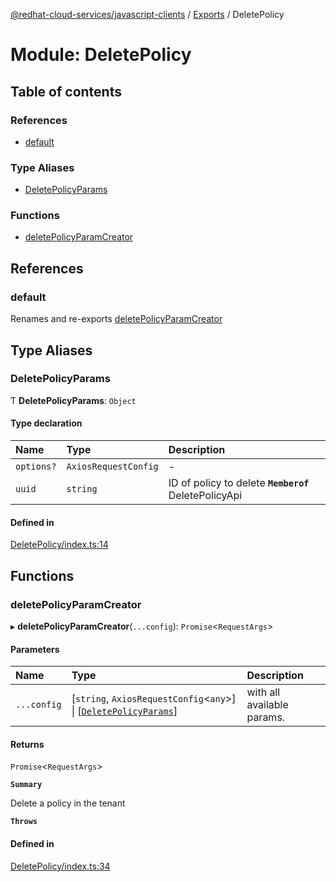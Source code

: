 [@redhat-cloud-services/javascript-clients](../README.md) / [Exports](../modules.md) / DeletePolicy

# Module: DeletePolicy

## Table of contents

### References

- [default](DeletePolicy.md#default)

### Type Aliases

- [DeletePolicyParams](DeletePolicy.md#deletepolicyparams)

### Functions

- [deletePolicyParamCreator](DeletePolicy.md#deletepolicyparamcreator)

## References

### default

Renames and re-exports [deletePolicyParamCreator](DeletePolicy.md#deletepolicyparamcreator)

## Type Aliases

### DeletePolicyParams

Ƭ **DeletePolicyParams**: `Object`

#### Type declaration

| Name | Type | Description |
| :------ | :------ | :------ |
| `options?` | `AxiosRequestConfig` | - |
| `uuid` | `string` | ID of policy to delete **`Memberof`** DeletePolicyApi |

#### Defined in

[DeletePolicy/index.ts:14](https://github.com/RedHatInsights/javascript-clients/blob/main/packages/rbac/DeletePolicy/index.ts#L14)

## Functions

### deletePolicyParamCreator

▸ **deletePolicyParamCreator**(`...config`): `Promise`\<`RequestArgs`\>

#### Parameters

| Name | Type | Description |
| :------ | :------ | :------ |
| `...config` | [`string`, `AxiosRequestConfig`\<`any`\>] \| [[`DeletePolicyParams`](DeletePolicy.md#deletepolicyparams)] | with all available params. |

#### Returns

`Promise`\<`RequestArgs`\>

**`Summary`**

Delete a policy in the tenant

**`Throws`**

#### Defined in

[DeletePolicy/index.ts:34](https://github.com/RedHatInsights/javascript-clients/blob/main/packages/rbac/DeletePolicy/index.ts#L34)
